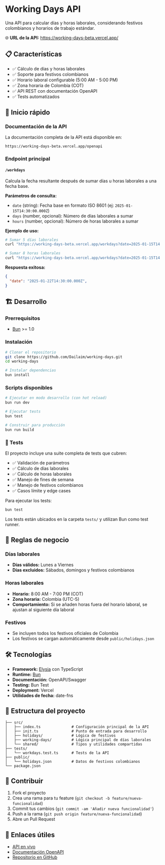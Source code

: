 # Working Days API

Una API para calcular días y horas laborales, considerando festivos colombianos y horarios de trabajo estándar.

🌐 **URL de la API:** <https://working-days-beta.vercel.app/>

## 📋 Características

- ✅ Cálculo de días y horas laborales
- ✅ Soporte para festivos colombianos
- ✅ Horario laboral configurable (5:00 AM - 5:00 PM)
- ✅ Zona horaria de Colombia (COT)
- ✅ API REST con documentación OpenAPI
- ✅ Tests automatizados

## 🚀 Inicio rápido

### Documentación de la API

La documentación completa de la API está disponible en:

```url
https://working-days-beta.vercel.app/openapi
```

### Endpoint principal

#### `/workdays`

Calcula la fecha resultante después de sumar días u horas laborales a una fecha base.

**Parámetros de consulta:**

- `date` (string): Fecha base en formato ISO 8601 (ej: `2025-01-15T14:30:00.000Z`)
- `days` (number, opcional): Número de días laborales a sumar
- `hours` (number, opcional): Número de horas laborales a sumar

**Ejemplo de uso:**

```bash
# Sumar 5 días laborales
curl "https://working-days-beta.vercel.app/workdays?date=2025-01-15T14:30:00.000Z&days=5"

# Sumar 8 horas laborales
curl "https://working-days-beta.vercel.app/workdays?date=2025-01-15T14:30:00.000Z&hours=8"
```

**Respuesta exitosa:**

```json
{
  "date": "2025-01-22T14:30:00.000Z",
}
```

## 🏗️ Desarrollo

### Prerrequisitos

- [Bun](https://bun.sh/) >= 1.0

### Instalación

```bash
# Clonar el repositorio
git clone https://github.com/Dailaim/working-days.git
cd working-days

# Instalar dependencias
bun install
```

### Scripts disponibles

```bash
# Ejecutar en modo desarrollo (con hot reload)
bun run dev

# Ejecutar tests
bun test

# Construir para producción
bun run build
```

### 🧪 Tests

El proyecto incluye una suite completa de tests que cubren:

- ✅ Validación de parámetros
- ✅ Cálculo de días laborales
- ✅ Cálculo de horas laborales
- ✅ Manejo de fines de semana
- ✅ Manejo de festivos colombianos
- ✅ Casos límite y edge cases

Para ejecutar los tests:

```bash
bun test
```

Los tests están ubicados en la carpeta `tests/` y utilizan Bun como test runner.

## 📅 Reglas de negocio

### Días laborales

- **Días válidos:** Lunes a Viernes
- **Días excluidos:** Sábados, domingos y festivos colombianos

### Horas laborales

- **Horario:** 8:00 AM - 7:00 PM (COT)
- **Zona horaria:** Colombia (UTC-5)
- **Comportamiento:** Si se añaden horas fuera del horario laboral, se ajustan al siguiente día laboral

### Festivos

- Se incluyen todos los festivos oficiales de Colombia
- Los festivos se cargan automáticamente desde `public/holidays.json`

## 🛠️ Tecnologías

- **Framework:** [Elysia](https://elysiajs.com/) con TypeScript
- **Runtime:** [Bun](https://bun.sh/)
- **Documentación:** OpenAPI/Swagger
- **Testing:** Bun Test
- **Deployment:** Vercel
- **Utilidades de fecha:** date-fns

## 📁 Estructura del proyecto

```text
├── src/
│   ├── index.ts              # Configuración principal de la API
│   ├── init.ts               # Punto de entrada para desarrollo
│   ├── holidays/             # Lógica de festivos
│   ├── working-days/         # Lógica principal de días laborales
│   └── shared/               # Tipos y utilidades compartidas
├── tests/
│   └── workdays.test.ts      # Tests de la API
├── public/
│   └── holidays.json         # Datos de festivos colombianos
└── package.json
```

## 🤝 Contribuir

1. Fork el proyecto
2. Crea una rama para tu feature (`git checkout -b feature/nueva-funcionalidad`)
3. Commit tus cambios (`git commit -am 'Añadir nueva funcionalidad'`)
4. Push a la rama (`git push origin feature/nueva-funcionalidad`)
5. Abre un Pull Request


## 🔗 Enlaces útiles

- [API en vivo](https://working-days-beta.vercel.app/)
- [Documentación OpenAPI](https://working-days-beta.vercel.app/openapi)
- [Repositorio en GitHub](https://github.com/Dailaim/working-days)

